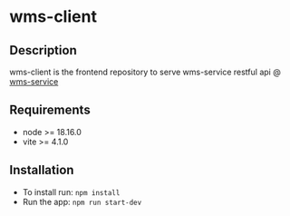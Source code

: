 # wms-client

## Description

wms-client is the frontend repository to serve wms-service restful api @ [wms-service](https://github.com/gentlelearnstocode/wms-service)

## Requirements

- node >= 18.16.0
- vite >= 4.1.0

## Installation

- To install run: `npm install`
- Run the app: `npm run start-dev`
